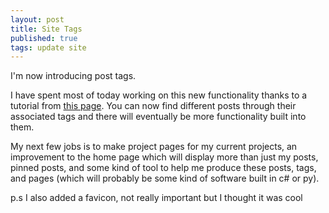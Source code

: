 ```yaml
---
layout: post
title: Site Tags
published: true
tags: update site
---
```


I'm now introducing post tags.

I have spent most of today working on this new functionality thanks to a tutorial from [this page](http://longqian.me/2017/02/09/github-jekyll-tag/). You can now find different posts through their associated tags and there will eventually be more functionality built into them.

My next few jobs is to make project pages for my current projects, an improvement to the home page which will display more than just my posts, pinned posts, and some kind of tool to help me produce these posts, tags, and pages (which will probably be some kind of software built in c# or py).

p.s I also added a favicon, not really important but I thought it was cool
